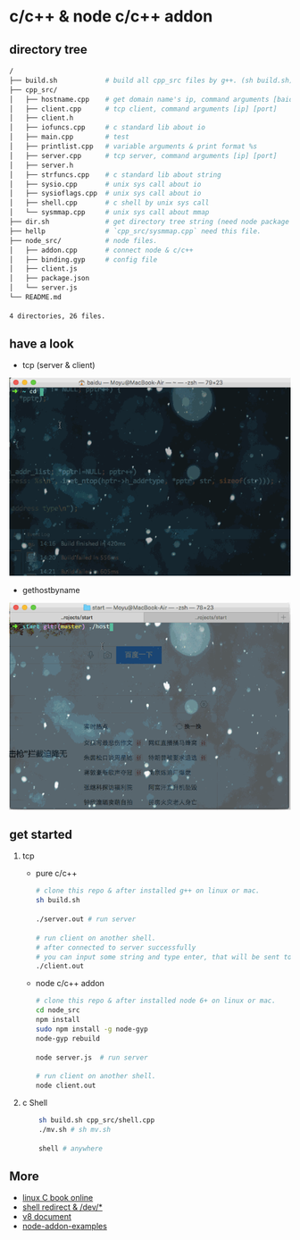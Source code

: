 # c/c++ & node c/c++ addon


## directory tree

```sh
/
├── build.sh            # build all cpp_src files by g++. (sh build.sh)
├── cpp_src/
│   ├── hostname.cpp    # get domain name's ip, command arguments [baidu.com]
│   ├── client.cpp      # tcp client, command arguments [ip] [port]
│   ├── client.h
│   ├── iofuncs.cpp     # c standard lib about io
│   ├── main.cpp        # test
│   ├── printlist.cpp   # variable arguments & print format %s
│   ├── server.cpp      # tcp server, command arguments [ip] [port]
│   ├── server.h
│   ├── strfuncs.cpp    # c standard lib about string
│   ├── sysio.cpp       # unix sys call about io
│   ├── sysioflags.cpp  # unix sys call about io
│   ├── shell.cpp       # c shell by unix sys call
│   └── sysmmap.cpp     # unix sys call about mmap
├── dir.sh              # get directory tree string (need node package `print-dir`)
├── hellp               # `cpp_src/sysmmap.cpp` need this file.
├── node_src/           # node files.
│   ├── addon.cpp       # connect node & c/c++
│   ├── binding.gyp     # config file
│   ├── client.js
│   ├── package.json
│   └── server.js
└── README.md

4 directories, 26 files.
```

## have a look

- tcp (server & client)

![c tcp](imgs/1.gif)

- gethostbyname 

![c gethostbyname](imgs/2.gif)

## get started

1. tcp
    - pure c/c++
        ```sh
        # clone this repo & after installed g++ on linux or mac.
        sh build.sh
    
        ./server.out # run server
    
        # run client on another shell.
        # after connected to server successfully
        # you can input some string and type enter, that will be sent to server.
        ./client.out
        ```
    
    - node c/c++ addon
        ```sh
        # clone this repo & after installed node 6+ on linux or mac.
        cd node_src
        npm install
        sudo npm install -g node-gyp
        node-gyp rebuild
    
        node server.js  # run server
    
        # run client on another shell.
        node client.out
        ```

2. c Shell

    ```sh
        sh build.sh cpp_src/shell.cpp
        ./mv.sh # sh mv.sh
        
        shell # anywhere
    ```

## More

- [linux C book online](http://akaedu.github.io/book/ch37s02.html#id2904122)
- [shell redirect & /dev/*](http://akaedu.github.io/book/ch28s06.html)
- [v8 document](https://v8docs.nodesource.com/node-6.0/dc/d0a/classv8_1_1_value.html)
- [node-addon-examples](https://github.com/nodejs/node-addon-examples/)